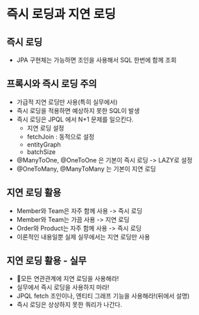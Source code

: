 # 즉시 로딩과 지연 로딩

## 즉시 로딩

- JPA 구현체는 가능하면 조인을 사용해서 SQL 한번에 함께 조회

## 프록시와 즉시 로딩 주의

- 가급적 지연 로딩만 사용(특히 실무에서)
- 즉시 로딩을 적용하면 예상하지 못한 SQL이 발생
- 즉시 로딩은 JPQL 에서 N+1 문제를 일으킨다.
  - 지연 로딩 설정
  - fetchJoin : 동적으로 설정
  - entityGraph
  - batchSize
- @ManyToOne, @OneToOne 은 기본이 즉시 로딩 -> LAZY로 설정
- @OneToMany, @ManyToMany 는 기본이 지연 로딩

## 지연 로딩 활용

- Member와 Team은 자주 함께 사용 -> 즉시 로딩
- Member와 Team는 가끔 사용 -> 지연 로딩
- Order와 Product는 자주 함께 사용 -> 즉시 로딩
- 이론적인 내용일뿐 실제 실무에서는 지연 로딩만 사용

## 지연 로딩 활용 - 실무

- 모든 연관관계에 지연 로딩을 사용해라!
- 실무에서 즉시 로딩을 사용하지 마라!
- JPQL fetch 조인이나, 엔티티 그래프 기능을 사용해라!(뒤에서 설명)
- 즉시 로딩은 상상하지 못한 쿼리가 나간다.
